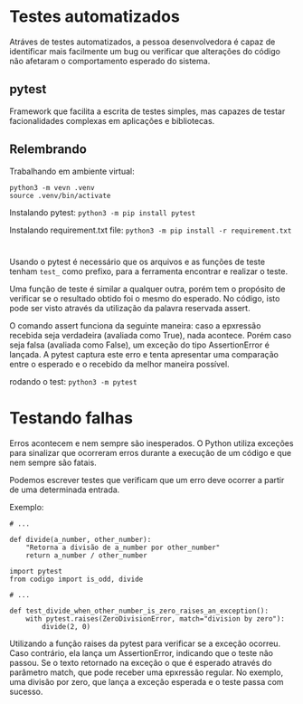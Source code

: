 # Testes automatizados

Atráves de testes automatizados, a pessoa desenvolvedora é capaz de identificar mais facilmente um bug ou verificar que alterações do código não afetaram o comportamento esperado do sistema.

## pytest

Framework que facilita a escrita de testes simples, mas capazes de testar facionalidades complexas em aplicações e bibliotecas.

## Relembrando

Trabalhando em ambiente virtual:
```
python3 -m vevn .venv
source .venv/bin/activate
```

Instalando pytest: `python3 -m pip install pytest`

Instalando requirement.txt file: `python3 -m pip install -r requirement.txt`

#

Usando o pytest é necessário que os arquivos e as funções de teste tenham `test_` como prefixo, para a ferramenta encontrar e realizar o teste.

Uma função de teste é similar a qualquer outra, porém tem o propósito de verificar se o resultado obtido foi o mesmo do esperado.
No código, isto pode ser visto através da utilização da palavra reservada assert.

O comando assert funciona da seguinte maneira: caso a epxressão recebida seja verdadeira (avaliada como True), nada acontece. Porém caso seja falsa (avaliada como False), um exceção do tipo AssertionError é lançada. A pytest captura este erro e tenta apresentar uma comparação entre o esperado e o recebido da melhor maneira possível.

rodando o test: `python3 -m pytest`

# Testando falhas

Erros acontecem e nem sempre são inesperados. O Python utiliza exceções para sinalizar que ocorreram erros durante a execução de um código e que nem sempre são fatais.

Podemos escrever testes que verificam que um erro deve ocorrer a partir de uma determinada entrada.

Exemplo:
```
# ...

def divide(a_number, other_number):
    "Retorna a divisão de a_number por other_number"
    return a_number / other_number
```

```
import pytest
from codigo import is_odd, divide

# ...

def test_divide_when_other_number_is_zero_raises_an_exception():
    with pytest.raises(ZeroDivisionError, match="division by zero"):
        divide(2, 0)
```

Utilizando a função raises da pytest para verificar se a exceção ocorreu. Caso contrário, ela lança um AssertionError, indicando que o teste não passou. Se o texto retornado na exceção o que é esperado através do parâmetro match, que pode receber uma epxressão regular. No exemplo, uma divisão por zero, que lança a exceção esperada e o teste passa com sucesso.

